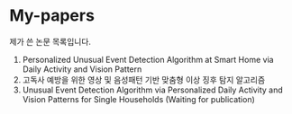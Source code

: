 # My-papers

제가 쓴 논문 목록입니다.

1. Personalized Unusual Event Detection Algorithm at Smart Home via Daily Activity and Vision Pattern
2. 고독사 예방을 위한 영상 및 음성패턴 기반 맞춤형 이상 징후 탐지 알고리즘
3. Unusual Event Detection Algorithm via Personalized Daily Activity and Vision Patterns for Single Households (Waiting for publication)
